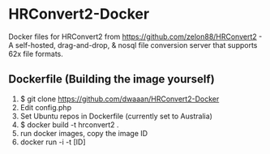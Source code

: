 # HRConvert2-Docker

Docker files for HRConvert2 from https://github.com/zelon88/HRConvert2 - A self-hosted, drag-and-drop, & nosql file conversion server that supports 62x file formats.


## Dockerfile (Building the image yourself)

1. $ git clone https://github.com/dwaaan/HRConvert2-Docker
2. Edit config.php
3. Set Ubuntu repos in Dockerfile (currently set to Australia)
4. $ docker build -t hrconvert2 .
5. run docker images, copy the image ID
6. docker run -i -t [ID]
 


